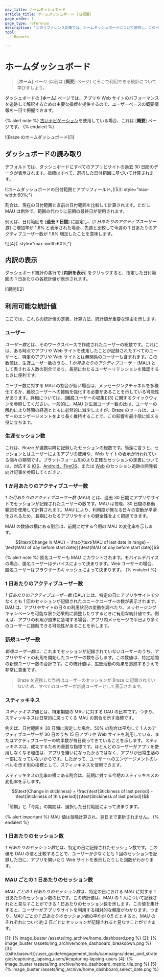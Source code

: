 ```yaml
---
nav_title: ホームダッシュボード
article_title: ホームダッシュボード (旧概要)
page_order: 1
page_type: reference
description: "このリファレンス記事では、ホームダッシュボードについて説明し、このページで利用可能な統計情報の定義を示します。"
tool: 
  - Reports

---
```


# ホームダッシュボード

> \[**ホーム**] ページ (以前は \[**概要**] ページ) とそこで利用できる統計について学びましょう。

ダッシュボードの \[**ホーム**] ページでは、アプリや Web サイトのパフォーマンスを追跡して解釈するための主要な指標を提供するので、ユーザーベースの概要情報を一目で把握できます。

{% alert note %}
[古いナビゲーション]({{site.baseurl}}/navigation)を使用している場合、これは \[**概要**] ページです。
{% endalert %}

![Braze のホームダッシュボード][1]

## ダッシュボードの読み取り

デフォルトでは、ダッシュボードにすべてのアプリとサイトの過去 30 日間のデータが表示されます。指標はすべて、選択した日付範囲に基づいて計算されます。

![ホームダッシュボードの日付範囲とアプリフィールド。][5]{: style="max-width:60%;"}

割合は、現在の日付範囲と直前の日付範囲を比較して計算されます。ただし MAU は例外で、範囲の代わりに前期の最終日が使用されます。 

例えば、日付範囲を \[**過去 7 日間**] に設定し、\[*1 日あたりのアクティブユーザー数*] に増加率が 1.8% と表示された場合、先週と比較して今週の 1 日あたりのアクティブユーザー数が 1.8% 増加したことを意味します。

![][4]{: style="max-width:60%;"}

## 内訳の表示

ダッシュボード統計の各行で \[**内訳を表示**] をクリックすると、指定した日付範囲の 1 日あたりの各統計値が表示されます。

![展開][2]

## 利用可能な統計値

ここでは、これらの統計値の定義、計算方法、統計値が重要な理由を示します。

### ユーザー

*ユーザー数*とは、そのワークスペースで作成されたユーザーの総数です。これには、ある時点でアプリや Web サイトを使用したことが記録されたすべてのユーザーと、特定のアプリや Web サイトとは無関係のユーザーも含まれます。この数値は、生涯ユーザー数のうち、*1 か月あたりのアクティブユーザー* (MAU) として表される人数の割合であり、長期にわたるユーザーリテンションを確認するときに便利です。

ユーザー数に対する MAU の割合が低い場合は、メッセージングチャネルを多様化するか、離脱ユーザーへの接触を強化する必要があることを示している可能性があります。詳細については、\[離脱ユーザーの収集]][3] に関するクイックウィンを参照してください。一般的に、MAU 対生涯ユーザー数の比は、ユーザーの解約により時間の経過とともに必然的に減少しますが、Braze のツールは、ユーザーのエンゲージメントをより長く維持することで、この影響を最小限に抑える役に立ちます。

### 生涯セッション数

これは、Braze が連携以降に記録したセッションの総数です。簡潔に言うと、セッションとはユーザーによるアプリの使用や、Web サイトの表示が行われている個々の期間です。プラットフォーム別のより正確なセッションの定義については、対応する
[iOS]({{site.baseurl}}/developer_guide/platform_integration_guides/swift/analytics/tracking_sessions/)、[Android、FireOS]({{site.baseurl}}/developer_guide/platform_integration_guides/android/analytics/tracking_sessions/)、または [Web]({{site.baseurl}}/developer_guide/platform_integration_guides/web/analytics/tracking_sessions/) のセッション追跡の開発者向け記事を参照してください。

### 1 か月あたりのアクティブユーザー数

*1 か月あたりのアクティブユーザー数* (MAU) とは、過去 30 日間にアプリやサイトでセッションが記録されたユーザーの数です。MAU は毎晩、30 日間の移動範囲を使用して計算されます。MAU により、利用度が異なる日々の変動が平滑化されるため、長期にわたるアプリやサイトの健全性をよく把握できます。

MAU の数値の横にある割合は、前期に対する今期の MAU の変化率を示します。

$$\text{Change in MAU} = \frac{\text{MAU of last date in range} - \text{MAU of day before start date}}{\text{MAU of day before start date}}$$

{% alert note %}
匿名ユーザーも MAU にカウントされます。モバイルデバイスの場合、匿名ユーザーはデバイスによって決まります。Web ユーザーの場合、匿名ユーザーはブラウザーのキャッシュによって決まります。
{% endalert %}

### 1 日あたりのアクティブユーザー数

*1 日あたりのアクティブユーザー数* (DAU) には、特定の日にアプリやサイトで少なくとも 1 回のセッションが記録されたユニークユーザーの数が表示されます。DAU は、アプリやサイトの日々の利用状況の変動を調べたり、メッセージングキャンペーンを可能な限り効果的に調整したりするときに有用な統計値です。例えば、アプリの利用が週末に急増する場合、アプリ内メッセージで平日より多くのユーザーに接触できる可能性があることを示します。

### 新規ユーザー数

*新規ユーザー数*は、これまでセッションが記録されていないユーザーのうち、アプリやサイトの利用を開始したユーザーの数を示します。この数値は、特定期間の新規ユーザー数の合計です。この統計値は、広告活動の効果を追跡するうえで非常に貴重です。

> Braze を連携した当初はユーザーのセッションが Braze に記録されていないため、すべてのユーザーが新規ユーザーとして表示されます。

### スティッキネス

*スティッキネス*値とは、特定期間の MAU に対する DAU の比率です。つまり、スティッキネスは日常的に戻ってくる MAU の割合を示す指標です。

例えば、日付範囲を 30 日間に設定した場合、50% の割合は平均して 1 人のアクティブユーザーが 30 日のうち 15 日アプリや Web サイトを利用している、またはアクティブユーザーの約半数が毎日戻ってきていることを示します。スティッキネスは、成功するための重要な指標です。ほとんどのユーザーがアプリを使用しなくなる理由は、アプリを嫌いになったからではなく、アプリが日常生活の一部になっていないからです。したがって、ユーザーへのエンゲージメントのレベルを示す別の指標として、スティッキネスを使用できます。

スティッキネスの比率の横にある割合は、前期に対する今期のスティッキネスの変化率を示します。

$$\text{Change in stickiness} = \frac{\text{Stickiness of last period} - \text{Stickiness of this period}}{\text{Stickiness of last period}}$$

「前期」と「今期」の期間は、選択した日付範囲によって決まります。

{% alert important %}
MAU 値は毎晩計算され、翌日まで更新されません。
{% endalert %}

### 1 日あたりのセッション数

*1 日あたりのセッション数*とは、特定の日に記録されたセッション数です。この値を DAU の値と比較することで、ユーザーが少なくとも 1 回のセッションを記録した日に、アプリを開いたり Web サイトを表示したりした回数がわかります。

### MAU ごとの 1 日あたりのセッション数

*MAU ごとの 1 日あたりのセッション数*は、特定の日における MAU に対する 1 日あたりのセッション数の比です。この統計値は、MAU の 1 人について記録されたと見なすことができる 1 日あたりのセッション数を示します。この値を集計すると、ユーザーがアプリやサイトを利用する相対的な頻度がわかります。つまり、*MAU ごとの 1 日あたりのセッション数*の平均が 0.5 だとすると、MAU のそれぞれについて約 2 日ごとにセッションが記録されると見なすことができます。  

[1]: {% image_buster /assets/img_archive/home_dashboard.png %}
[2]: {% image_buster /assets/img_archive/home_dashboard_breakdown.png %}
[3]: {{site.baseurl}}/user_guide/engagement_tools/campaigns/ideas_and_strategies/capturing_lapsing_users/#capturing-lapsing-users
[4]: {% image_buster /assets/img_archive/home_dashboard_metric_tile.png %}
[5]: {% image_buster /assets/img_archive/home_dashboard_select_date.png %}